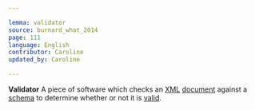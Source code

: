 ```yaml
---

lemma: validator
source: burnard_what_2014
page: 111
language: English
contributor: Caroline
updated_by: Caroline

---
```


**Validator**
A piece of software which checks an [XML](XML.html) [document](document.html) against a [schema](schema.html) to determine whether or not it is [valid](XMLValid.html).
